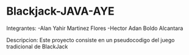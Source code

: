 # Blackjack-JAVA-AYE

Integrantes: -Alan Yahir Martinez Flores -Hector Adan Boldo Alcantara

Descripcion: Este proyecto consiste en un pseudocodigo del juego tradicional de BlackJack
